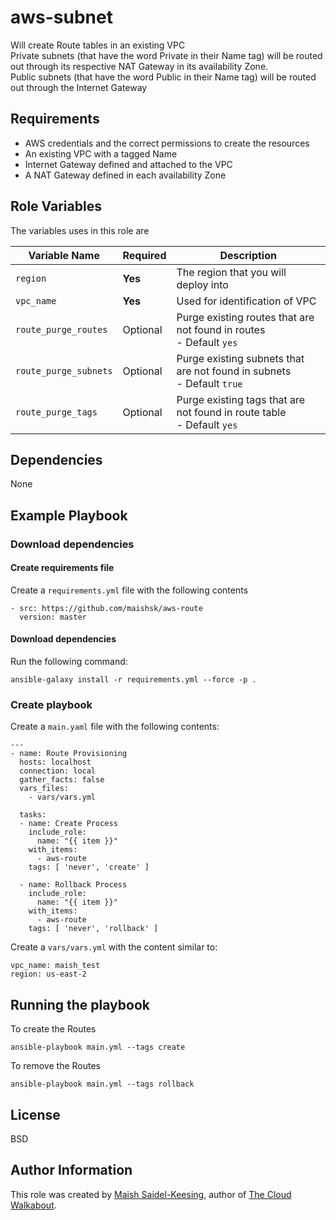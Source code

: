 # aws-subnet

Will create Route tables in an existing VPC    
Private subnets (that have the word Private in their Name tag) will be routed out through its respective NAT 
Gateway in its availability Zone.   
Public subnets (that have the word Public in their Name tag) will be routed out through the Internet Gateway   

## Requirements

- AWS credentials and the correct permissions to create the resources
- An existing VPC with a tagged Name
- Internet Gateway defined and attached to the VPC
- A NAT Gateway defined in each availability Zone

## Role Variables

The variables uses in this role are

| Variable Name | Required | Description | 
|----|----|----|
| `region`| **Yes** | The region that you will deploy into |
| `vpc_name` | **Yes** | Used for identification of VPC |
| `route_purge_routes` | Optional | Purge existing routes that are not found in routes <br> - Default `yes` |
| `route_purge_subnets` | Optional | Purge existing subnets that are not found in subnets <br> - Default `true` |
| `route_purge_tags` | Optional | Purge existing tags that are not found in route table <br> - Default `yes` |

## Dependencies

None

## Example Playbook

### Download dependencies

#### Create requirements file

Create a `requirements.yml` file with the following contents

```
- src: https://github.com/maishsk/aws-route
  version: master
```

#### Download dependencies
Run the following command:
```
ansible-galaxy install -r requirements.yml --force -p .
```

### Create playbook 
Create a `main.yaml` file with the following contents:
```
---
- name: Route Provisioning
  hosts: localhost
  connection: local
  gather_facts: false
  vars_files:
    - vars/vars.yml

  tasks:
  - name: Create Process
    include_role:
      name: "{{ item }}"
    with_items:
      - aws-route
    tags: [ 'never', 'create' ]

  - name: Rollback Process
    include_role:
      name: "{{ item }}"
    with_items:
      - aws-route
    tags: [ 'never', 'rollback' ]
```

Create a `vars/vars.yml` with the content similar to:

```
vpc_name: maish_test
region: us-east-2
```

## Running the playbook

To create the Routes

`ansible-playbook main.yml --tags create`

To remove the Routes

`ansible-playbook main.yml --tags rollback`


## License

BSD

## Author Information
This role was created by [Maish Saidel-Keesing](https://www.maishsk.com/), author of [The Cloud Walkabout](http://cloudwalkabout.com/).